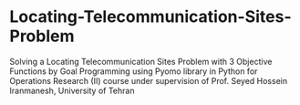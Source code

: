 # Locating-Telecommunication-Sites-Problem
Solving a Locating Telecommunication Sites Problem with 3 Objective Functions by Goal Programming using Pyomo library in Python for Operations Research (II) course under supervision of Prof. Seyed Hossein Iranmanesh, University of Tehran
